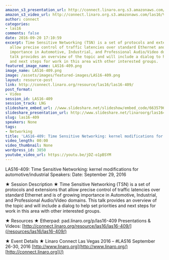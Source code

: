 ```yaml
---
amazon_s3_presentation_url: http://connect.linaro.org.s3.amazonaws.com/las16/Presentations/Thursday/LAS16-409%20-%20Time%20Sensitive%20Networking%20-%20kernel%20modifications%20for%20automotive-industrial.pdf
amazon_s3_video_url: http://connect.linaro.org.s3.amazonaws.com/las16/Videos/Thursday/LAS16-409%20Time%20Sensitive%20Networking%20kernel%20modifications%20for%20automotive%20%20industrial.mp4
author: connect
categories:
- las16
comments: false
date: 2016-09-20 17:10:59
excerpt: Time Sensitive Networking (TSN) is a set of protocols and extensions that
  allow precise control of traffic latencies over standard Ethernet and is of growing
  importance in Automotive, Industrial, and Professional Audio/Video domains. This
  talk provides an overview of the topic and will include a dialog to help set priorities
  and next steps for work in this area with other interested groups.
featured_image_name: LAS16-409.png
image_name: LAS16-409.png
image: /assets/images/featured-images/LAS16-409.png
layout: resource-post
link: http://connect.linaro.org/resource/las16/las16-409/
post_format:
- Video
session_id: LAS16-409
session_track: LNG
slideshare_embed_url: //www.slideshare.net/slideshow/embed_code/66357967
slideshare_presentation_url: http://www.slideshare.net/linaroorg/las16409time-sensitive-networking-kernel-modifications-for-automotiveindustrial
slug: las16-409
speakers: None
tags:
- Networking
title: 'LAS16-409: Time Sensitive Networking: kernel modifications for automotive/industrial'
video_length: 00:00
video_thumbnail: None
wordpress_id: 3850
youtube_video_url: https://youtu.be/jDZ-o1pBSYM
---
```


LAS16-409: Time Sensitive Networking: kernel modifications for automotive/industrial
Speakers:
Date: September 29, 2016

★ Session Description ★
Time Sensitive Networking (TSN) is a set of protocols and extensions that allow precise control of traffic latencies over standard Ethernet and is of growing importance in Automotive, Industrial, and Professional Audio/Video domains. This talk provides an overview of the topic and will include a dialog to help set priorities and next steps for work in this area with other interested groups.

★ Resources ★
Etherpad: pad.linaro.org/p/las16-409
Presentations & Videos: [http://connect.linaro.org/resource/las16/las16-409/](/resources/las16/las16-409/)

★ Event Details ★
Linaro Connect Las Vegas 2016 – #LAS16
September 26-30, 2016
[http://www.linaro.org](http://www.linaro.org/)
[http://connect.linaro.org](/)
